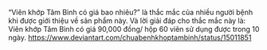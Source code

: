 “Viên khớp Tâm Bình có giá bao nhiêu?” là thắc mắc của nhiều người bệnh khi được giới thiệu về sản phẩm này. Và lời giải đáp cho thắc mắc này là: Viên khớp Tâm Bình có giá 90,000 đồng/ hộp 60 viên sử dụng được trong 10 ngày.
https://www.deviantart.com/chuabenhkhoptambinh/status/15011851
